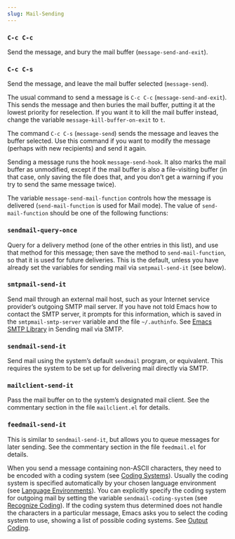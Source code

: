 ```yaml
---
slug: Mail-Sending
---
```


### `C-c C-c`

Send the message, and bury the mail buffer (`message-send-and-exit`).

### `C-c C-s`

Send the message, and leave the mail buffer selected (`message-send`).

The usual command to send a message is `C-c C-c` (`message-send-and-exit`). This sends the message and then buries the mail buffer, putting it at the lowest priority for reselection. If you want it to kill the mail buffer instead, change the variable `message-kill-buffer-on-exit` to `t`.

The command `C-c C-s` (`message-send`) sends the message and leaves the buffer selected. Use this command if you want to modify the message (perhaps with new recipients) and send it again.

Sending a message runs the hook `message-send-hook`. It also marks the mail buffer as unmodified, except if the mail buffer is also a file-visiting buffer (in that case, only saving the file does that, and you don’t get a warning if you try to send the same message twice).

The variable `message-send-mail-function` controls how the message is delivered (`send-mail-function` is used for Mail mode). The value of `send-mail-function` should be one of the following functions:

### `sendmail-query-once`

Query for a delivery method (one of the other entries in this list), and use that method for this message; then save the method to `send-mail-function`, so that it is used for future deliveries. This is the default, unless you have already set the variables for sending mail via `smtpmail-send-it` (see below).

### `smtpmail-send-it`

Send mail through an external mail host, such as your Internet service provider’s outgoing SMTP mail server. If you have not told Emacs how to contact the SMTP server, it prompts for this information, which is saved in the `smtpmail-smtp-server` variable and the file `~/.authinfo`. See [Emacs SMTP Library](https://www.gnu.org/software/emacs/manual/html_mono/smtpmail.html#Top) in Sending mail via SMTP.

### `sendmail-send-it`

Send mail using the system’s default `sendmail` program, or equivalent. This requires the system to be set up for delivering mail directly via SMTP.

### `mailclient-send-it`

Pass the mail buffer on to the system’s designated mail client. See the commentary section in the file `mailclient.el` for details.

### `feedmail-send-it`

This is similar to `sendmail-send-it`, but allows you to queue messages for later sending. See the commentary section in the file `feedmail.el` for details.

When you send a message containing non-ASCII characters, they need to be encoded with a coding system (see [Coding Systems](Coding-Systems)). Usually the coding system is specified automatically by your chosen language environment (see [Language Environments](Language-Environments)). You can explicitly specify the coding system for outgoing mail by setting the variable `sendmail-coding-system` (see [Recognize Coding](Recognize-Coding)). If the coding system thus determined does not handle the characters in a particular message, Emacs asks you to select the coding system to use, showing a list of possible coding systems. See [Output Coding](Output-Coding).
